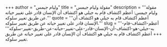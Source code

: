 +++
author = "وليام جيمس"
title = "مقولة وليام جيمس"
description = '''مقولة وليام جيمس: أعظم اكتشاف قام به جيلي هو اكتشاف أن الإنسان قادر على تغيير حياته عن طريق تغيير سلوكه.'''
quote = '''أعظم اكتشاف قام به جيلي هو اكتشاف أن الإنسان قادر على تغيير حياته عن طريق تغيير سلوكه.'''
slug = '''أعظم-اكتشاف-قام-به-جيلي-هو-اكتشاف-أن-الإنسان-قادر-على-تغيير-حياته-عن-طريق-تغيير-سلوكه'''
+++
أعظم اكتشاف قام به جيلي هو اكتشاف أن الإنسان قادر على تغيير حياته عن طريق تغيير سلوكه.
